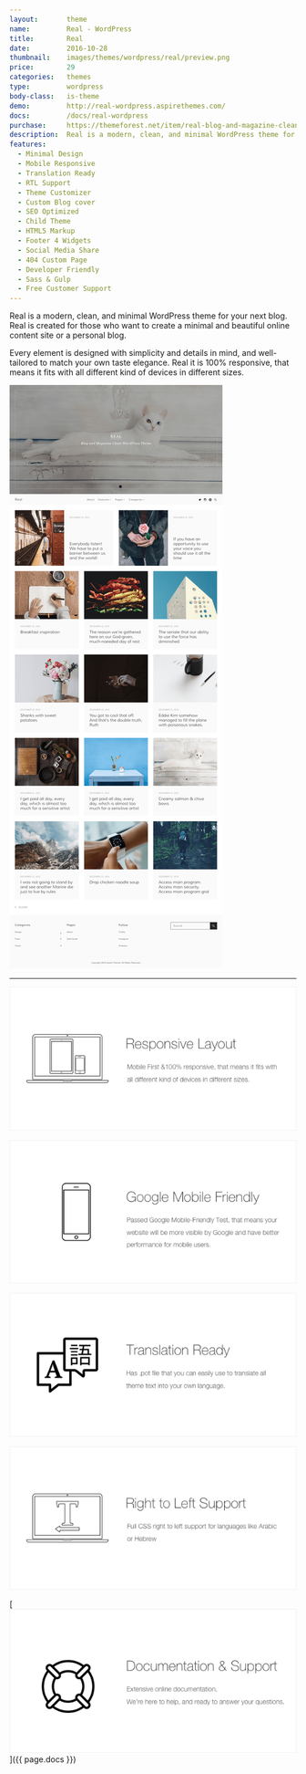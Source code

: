 ```yaml
---
layout:       theme
name:         Real - WordPress
title:        Real
date:         2016-10-28
thumbnail:    images/themes/wordpress/real/preview.png
price:        29
categories:   themes
type:         wordpress
body-class:   is-theme
demo:         http://real-wordpress.aspirethemes.com/
docs:         /docs/real-wordpress
purchase:     https://themeforest.net/item/real-blog-and-magazine-clean-wordpress-theme/18125810?ref=aspirethemes
description:  Real is a modern, clean, and minimal WordPress theme for your next blog.
features:
  - Minimal Design
  - Mobile Responsive
  - Translation Ready
  - RTL Support
  - Theme Customizer
  - Custom Blog cover
  - SEO Optimized
  - Child Theme
  - HTML5 Markup
  - Footer 4 Widgets
  - Social Media Share
  - 404 Custom Page
  - Developer Friendly
  - Sass & Gulp
  - Free Customer Support
---
```


Real is a modern, clean, and minimal WordPress theme for your next blog. Real is created for those who want to create a minimal and beautiful online content site or a personal blog.

Every element is designed with simplicity and details in mind, and well-tailored to match your own taste elegance. Real it is 100% responsive, that means it fits with all different kind of devices in different sizes.

![real-wordpress-full-preview](/images/themes/wordpress/real/full-preview.png)

---

![responsive](/images/themes/wordpress/shared/responsive.png)

![mobile-friendly](/images/themes/wordpress/shared/mobile-friendly.png)

![translation](/images/themes/wordpress/shared/translation.png)

![rtl](/images/themes/wordpress/shared/rtl.png)

[![support-docs](/images/themes/wordpress/shared/support-docs.png)]({{ page.docs }})